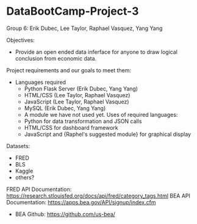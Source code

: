 # DataBootCamp-Project-3
Group 6: Erik Dubec, Lee Taylor, Raphael Vasquez, Yang Yang

Objectives: 
- Provide an open ended data inferface for anyone to draw logical conclusion from economic data.

Project requirements and our goals to meet them:
- Languages required
    - Python Flask Server (Erik Dubec, Yang Yang)
    - HTML/CSS (Lee Taylor, Raphael Vasquez)
    - JavaScript (Lee Taylor, Raphael Vasquez)
    - MySQL (Erik Dubec, Yang Yang)
    - A module we have not used yet.
   Uses of required languages:
    - Python for data transformation and JSON calls
    - HTML/CSS for dashboard framework
    - JavaScript and {Raphel's suggested module} for graphical display
    
Datasets:
- FRED 
- BLS
- Kaggle
- others?

FRED API Documentation: https://research.stlouisfed.org/docs/api/fred/category_tags.html
BEA API Documentation: https://apps.bea.gov/API/signup/index.cfm
- BEA Github: https://github.com/us-bea/

